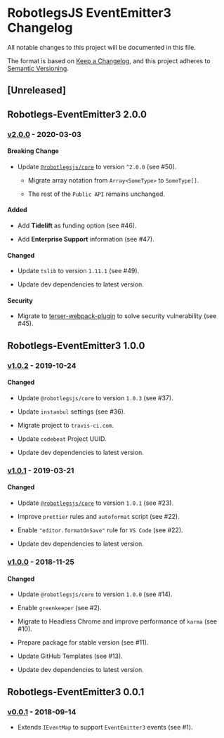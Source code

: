 # RobotlegsJS EventEmitter3 Changelog

All notable changes to this project will be documented in this file.

The format is based on [Keep a Changelog](https://keepachangelog.com/en/1.0.0/),
and this project adheres to [Semantic Versioning](https://semver.org/spec/v2.0.0.html).

## [Unreleased]

<!--
Types of changes:

#### Added
- for new features.

#### Changed
- for changes in existing functionality.

#### Deprecated
- for soon-to-be removed features.

#### Removed
- for now removed features.

#### Fixed
- for any bug fixes.

#### Security
- in case of vulnerabilities.
-->

## Robotlegs-EventEmitter3 2.0.0

### [v2.0.0](https://github.com/RobotlegsJS/RobotlegsJS-EventEmitter3/releases/tag/2.0.0) - 2020-03-03

#### Breaking Change

- Update [`@robotlegsjs/core`](https://github.com/RobotlegsJS/RobotlegsJS) to version `^2.0.0` (see #50).

  - Migrate array notation from `Array<SomeType>` to `SomeType[]`.

  - The rest of the `Public API` remains unchanged.

#### Added

- Add **Tidelift** as funding option (see #46).

- Add **Enterprise Support** information (see #47).

#### Changed

- Update `tslib` to version `1.11.1` (see #49).

- Update dev dependencies to latest version.

#### Security

- Migrate to [terser-webpack-plugin](https://github.com/webpack-contrib/terser-webpack-plugin) to solve security vulnerability (see #45).

## Robotlegs-EventEmitter3 1.0.0

### [v1.0.2](https://github.com/RobotlegsJS/RobotlegsJS-EventEmitter3/releases/tag/1.0.2) - 2019-10-24

#### Changed

- Update `@robotlegsjs/core` to version `1.0.3` (see #37).

- Update `instanbul` settings (see #36).

- Migrate project to `travis-ci.com`.

- Update `codebeat` Project UUID.

- Update dev dependencies to latest version.

### [v1.0.1](https://github.com/RobotlegsJS/RobotlegsJS-EventEmitter3/releases/tag/1.0.1) - 2019-03-21

#### Changed

- Update [`@robotlegsjs/core`](https://github.com/RobotlegsJS/RobotlegsJS) to version `1.0.1` (see #23).

- Improve `prettier` rules and `autoformat` script (see #22).

- Enable `"editor.formatOnSave"` rule for `VS Code` (see #22).

- Update dev dependencies to latest version.

### [v1.0.0](https://github.com/RobotlegsJS/RobotlegsJS-EventEmitter3/releases/tag/1.0.0) - 2018-11-25

#### Changed

- Update `@robotlegsjs/core` to version `1.0.0` (see #14).

- Enable `greenkeeper` (see #2).

- Migrate to Headless Chrome and improve performance of `karma` (see #10).

- Prepare package for stable version (see #11).

- Update GitHub Templates (see #13).

- Update dev dependencies to latest version.

## Robotlegs-EventEmitter3 0.0.1

### [v0.0.1](https://github.com/RobotlegsJS/RobotlegsJS-EventEmitter3/releases/tag/0.0.1) - 2018-09-14

- Extends `IEventMap` to support `EventEmitter3` events (see #1).
